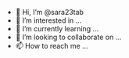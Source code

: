 - 👋 Hi, I’m @sara23tab
- 👀 I’m interested in ...
- 🌱 I’m currently learning ...
- 💞️ I’m looking to collaborate on ...
- 📫 How to reach me ...

<!---
sara23tab/sara23tab is a ✨ special ✨ repository because its `README.md` (this file) appears on your GitHub profile.
You can click the Preview link to take a look at your changes.
--->
